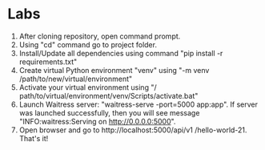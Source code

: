 # Labs
1. After cloning repository, open command prompt.
2. Using "cd" command go to project folder.
3. Install/Update all dependencies using command "pip install -r requirements.txt"
4. Create virtual Python environment "venv" using "-m venv /path/to/new/virtual/environment"
5. Activate your virtual environment using "/ path/to/virtual/environment/venv/Scripts/activate.bat"
6. Launch Waitress server: "waitress-serve -port=5000 app:app". If server was launched successfully, then you will see message
"INFO:waitress:Serving on http://0.0.0.0:5000".
7. Open browser and go to http://localhost:5000/api/v1 /hello-world-21. That's it!

